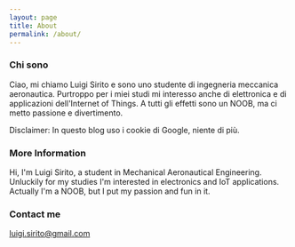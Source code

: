```yaml
---
layout: page
title: About
permalink: /about/
---
```

### Chi sono
Ciao, mi chiamo Luigi Sirito e sono uno studente di ingegneria meccanica aeronautica. 
Purtroppo per i miei studi mi interesso anche di elettronica e di applicazioni dell'Internet of Things.
A tutti gli effetti sono un NOOB, ma ci metto passione e divertimento.

Disclaimer:        In questo blog uso i cookie di Google, niente di più.

### More Information

Hi, I'm Luigi Sirito, a student in Mechanical Aeronautical Engineering. Unluckily for my studies I'm interested in electronics and IoT applications. 
Actually I'm a NOOB, but I put my passion and fun in it. 

### Contact me

[luigi.sirito@gmail.com](mailto:luigi.sirito@gmail.com)